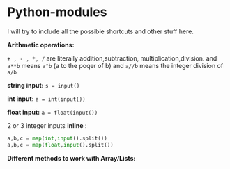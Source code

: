# Python-modules

I will try to include all the possible shortcuts and other stuff here. 

**Arithmetic operations:**

`+ , - , *, /` are literally addition,subtraction, multiplication,division. and `a**b` means `a^b` (a to the poqer of b) and `a//b` means the integer division of `a/b`


**string input:** `s = input()`

**int input:** `a = int(input())`

**float input:** `a = float(input())`
 
2 or 3 integer inputs __inline__ :

```python
a,b,c = map(int,input().split())
a,b,c = map(float,input().split())
```

**Different methods to work with Array/Lists:**




